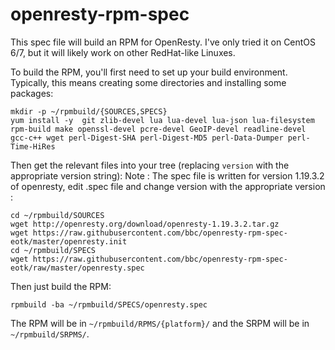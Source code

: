 openresty-rpm-spec
==================

This spec file will build an RPM for OpenResty. I've only tried it on CentOS 6/7, but it will likely work on other RedHat-like Linuxes.

To build the RPM, you'll first need to set up your build environment. Typically, this means creating some directories and installing some packages:

	mkdir -p ~/rpmbuild/{SOURCES,SPECS}
	yum install -y  git zlib-devel lua lua-devel lua-json lua-filesystem rpm-build make openssl-devel pcre-devel GeoIP-devel readline-devel gcc-c++ wget perl-Digest-SHA perl-Digest-MD5 perl-Data-Dumper perl-Time-HiRes

Then get the relevant files into your tree (replacing `version` with the appropriate version string):
Note : The spec file is written for version 1.19.3.2 of openresty, edit .spec file and change version with the appropriate version :

	cd ~/rpmbuild/SOURCES
	wget http://openresty.org/download/openresty-1.19.3.2.tar.gz
	wget https://raw.githubusercontent.com/bbc/openresty-rpm-spec-eotk/master/openresty.init
	cd ~/rpmbuild/SPECS
	wget https://raw.githubusercontent.com/bbc/openresty-rpm-spec-eotk/raw/master/openresty.spec

Then just build the RPM:

	rpmbuild -ba ~/rpmbuild/SPECS/openresty.spec

The RPM will be in `~/rpmbuild/RPMS/{platform}/` and the SRPM will be in `~/rpmbuild/SRPMS/`.

